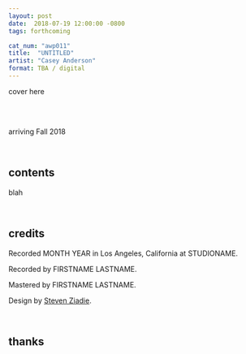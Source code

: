 ```yaml
---
layout: post
date:  2018-07-19 12:00:00 -0800
tags: forthcoming

cat_num: "awp011"
title:  "UNTITLED"
artist: "Casey Anderson"
format: TBA / digital
---
```


cover here

<br/>

<br/>arriving Fall 2018

<br/>

## contents

blah

<br/>

## credits

Recorded MONTH YEAR in Los Angeles, California at STUDIONAME.

Recorded by FIRSTNAME LASTNAME.

Mastered by FIRSTNAME LASTNAME.

Design by [Steven Ziadie](http://s-ziadie.com/).

<br/>

## thanks
